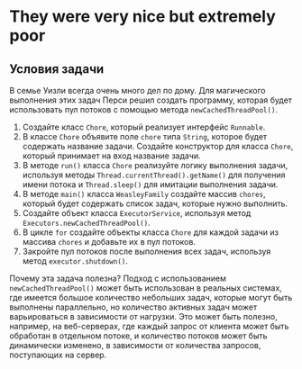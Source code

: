 # They were very nice but extremely poor

## Условия задачи
В семье Уизли всегда очень много дел по дому. Для магического выполнения этих задач Перси решил создать программу, 
которая будет использовать пул потоков с помощью метода `newCachedThreadPool()`.

1. Создайте класс `Chore`, который реализует интерфейс `Runnable`.
2. В классе `Chore` объявите поле `chore` типа `String`, которое будет содержать название задачи. 
Создайте конструктор для класса `Chore`, который принимает на вход название задачи.
3. В методе `run()` класса `Chore` реализуйте логику выполнения задачи, используя методы `Thread.currentThread().getName()` 
для получения имени потока и `Thread.sleep()` для имитации выполнения задачи.
4. В методе `main()` класса `WeasleyFamily` создайте массив `chores`, который будет содержать список задач, которые нужно выполнить.
5. Создайте объект класса `ExecutorService`, используя метод `Executors.newCachedThreadPool()`.
6. В цикле `for` создайте объекты класса `Chore` для каждой задачи из массива `chores` и добавьте их в пул потоков.
7. Закройте пул потоков после выполнения всех задач, используя метод `executor.shutdown()`.

Почему эта задача полезна?
Подход с использованием `newCachedThreadPool()` может быть использован в реальных системах, где имеется большое 
количество небольших задач, которые могут быть выполнены параллельно, но количество активных задач может варьироваться 
в зависимости от нагрузки. Это может быть полезно, например, на веб-серверах, где каждый запрос от клиента может 
быть обработан в отдельном потоке, и количество потоков может быть динамически изменено, в зависимости от количества 
запросов, поступающих на сервер.